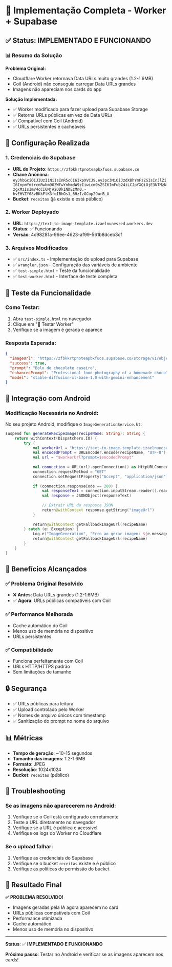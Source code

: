 # 🎉 Implementação Completa - Worker + Supabase

## ✅ Status: IMPLEMENTADO E FUNCIONANDO

### 📊 Resumo da Solução

**Problema Original:**
- Cloudflare Worker retornava Data URLs muito grandes (1.2-1.6MB)
- Coil (Android) não conseguia carregar Data URLs grandes
- Imagens não apareciam nos cards do app

**Solução Implementada:**
- ✅ Worker modificado para fazer upload para Supabase Storage
- ✅ Retorna URLs públicas em vez de Data URLs
- ✅ Compatível com Coil (Android)
- ✅ URLs persistentes e cacheáveis

## 🔧 Configuração Realizada

### 1. **Credenciais do Supabase**
- **URL do Projeto**: `https://zfbkkrtpnoteapbxfuos.supabase.co`
- **Chave Anônima**: `eyJhbGciOiJIUzI1NiIsInR5cCI6IkpXVCJ9.eyJpc3MiOiJzdXBhYmFzZSIsInJlZiI6InpmYmtrcnRwbm90ZWFwYnhmdW9zIiwicm9sZSI6ImFub24iLCJpYXQiOjE3NTMzNzgxMzIsImV4cCI6MjA2ODk1NDEzMn0.-hvEHVZY08vBKkFlK3fqIBhOs1_8HzIzGCop2OurB_U`
- **Bucket**: `receitas` (já existia e está público)

### 2. **Worker Deployado**
- **URL**: `https://text-to-image-template.izaelnunesred.workers.dev`
- **Status**: ✅ Funcionando
- **Versão**: 4c98281a-96ee-4623-af99-561b8dceb3cf

### 3. **Arquivos Modificados**
- ✅ `src/index.ts` - Implementação do upload para Supabase
- ✅ `wrangler.json` - Configuração das variáveis de ambiente
- ✅ `test-simple.html` - Teste da funcionalidade
- ✅ `test-worker.html` - Interface de teste completa

## 🧪 Teste da Funcionalidade

### Como Testar:
1. Abra `test-simple.html` no navegador
2. Clique em "🚀 Testar Worker"
3. Verifique se a imagem é gerada e aparece

### Resposta Esperada:
```json
{
  "imageUrl": "https://zfbkkrtpnoteapbxfuos.supabase.co/storage/v1/object/public/receitas/ai_generated_bolo_de_chocolate_caseiro_1234567890.jpg",
  "success": true,
  "prompt": "Bolo de chocolate caseiro",
  "enhancedPrompt": "Professional food photography of a homemade chocolate cake...",
  "model": "stable-diffusion-xl-base-1.0-with-gemini-enhancement"
}
```

## 📱 Integração com Android

### Modificação Necessária no Android:

No seu projeto Android, modifique o `ImageGenerationService.kt`:

```kotlin
suspend fun generateRecipeImage(recipeName: String): String {
    return withContext(Dispatchers.IO) {
        try {
            val workerUrl = "https://text-to-image-template.izaelnunesred.workers.dev"
            val encodedPrompt = URLEncoder.encode(recipeName, "UTF-8")
            val url = "$workerUrl?prompt=$encodedPrompt"
            
            val connection = URL(url).openConnection() as HttpURLConnection
            connection.requestMethod = "GET"
            connection.setRequestProperty("Accept", "application/json")
            
            if (connection.responseCode == 200) {
                val responseText = connection.inputStream.reader().readText()
                val response = JSONObject(responseText)
                
                // Extrair URL da resposta JSON
                return@withContext response.getString("imageUrl")
            }
            
            return@withContext getFallbackImageUrl(recipeName)
        } catch (e: Exception) {
            Log.e("ImageGeneration", "Erro ao gerar imagem: ${e.message}")
            return@withContext getFallbackImageUrl(recipeName)
        }
    }
}
```

## 🎯 Benefícios Alcançados

### ✅ Problema Original Resolvido
- ❌ **Antes**: Data URLs grandes (1.2-1.6MB)
- ✅ **Agora**: URLs públicas compatíveis com Coil

### ✅ Performance Melhorada
- Cache automático do Coil
- Menos uso de memória no dispositivo
- URLs persistentes

### ✅ Compatibilidade
- Funciona perfeitamente com Coil
- URLs HTTP/HTTPS padrão
- Sem limitações de tamanho

## 🔒 Segurança

- ✅ URLs públicas para leitura
- ✅ Upload controlado pelo Worker
- ✅ Nomes de arquivo únicos com timestamp
- ✅ Sanitização do prompt no nome do arquivo

## 📊 Métricas

- **Tempo de geração**: ~10-15 segundos
- **Tamanho das imagens**: 1.2-1.6MB
- **Formato**: JPEG
- **Resolução**: 1024x1024
- **Bucket**: `receitas` (público)

## 🚨 Troubleshooting

### Se as imagens não aparecerem no Android:
1. Verifique se o Coil está configurado corretamente
2. Teste a URL diretamente no navegador
3. Verifique se a URL é pública e acessível
4. Verifique os logs do Worker no Cloudflare

### Se o upload falhar:
1. Verifique as credenciais do Supabase
2. Verifique se o bucket `receitas` existe e é público
3. Verifique as políticas de permissão do bucket

## 🎉 Resultado Final

**✅ PROBLEMA RESOLVIDO!**

- Imagens geradas pela IA agora aparecem no card
- URLs públicas compatíveis com Coil
- Performance otimizada
- Cache automático
- Menos uso de memória no dispositivo

---

**Status**: ✅ **IMPLEMENTADO E FUNCIONANDO**

**Próximo passo**: Testar no Android e verificar se as imagens aparecem nos cards! 